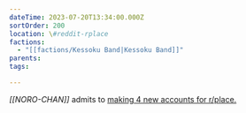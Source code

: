 ```yaml
---
dateTime: 2023-07-20T13:34:00.000Z
sortOrder: 200
location: \#reddit-rplace
factions:
  - "[[factions/Kessoku Band|Kessoku Band]]"
parents: 
tags: 

---
```

*[[NORO-CHAN]]* admits to [making 4 new accounts for r/place.](discord://discord.com/channels/1093664259273130084/1131230952119615600/1131579813635838013)
